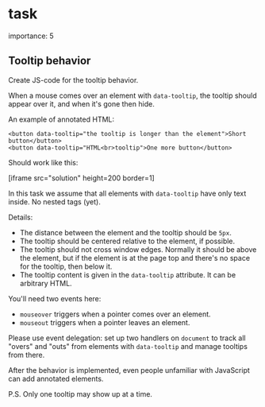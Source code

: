 # task

importance: 5

## Tooltip behavior

Create JS-code for the tooltip behavior.

When a mouse comes over an element with `data-tooltip`, the tooltip should appear over it, and when it's gone then hide.

An example of annotated HTML:

```markup
<button data-tooltip="the tooltip is longer than the element">Short button</button>
<button data-tooltip="HTML<br>tooltip">One more button</button>
```

Should work like this:

\[iframe src="solution" height=200 border=1\]

In this task we assume that all elements with `data-tooltip` have only text inside. No nested tags \(yet\).

Details:

* The distance between the element and the tooltip should be `5px`.
* The tooltip should be centered relative to the element, if possible.
* The tooltip should not cross window edges. Normally it should be above the element, but if the element is at the page top and there's no space for the tooltip, then below it.
* The tooltip content is given in the `data-tooltip` attribute. It can be arbitrary HTML.

You'll need two events here:

* `mouseover` triggers when a pointer comes over an element.
* `mouseout` triggers when a pointer leaves an element.

Please use event delegation: set up two handlers on `document` to track all "overs" and "outs" from elements with `data-tooltip` and manage tooltips from there.

After the behavior is implemented, even people unfamiliar with JavaScript can add annotated elements.

P.S. Only one tooltip may show up at a time.


